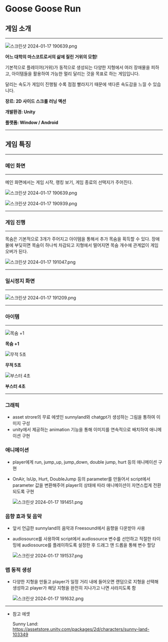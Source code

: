 # Goose Goose Run

## 게임 소개

---

![스크린샷 2024-01-17 190639.png](https://prod-files-secure.s3.us-west-2.amazonaws.com/f6cb388f-3934-47d6-9928-26d2e10eb0fc/698f1571-cfc1-41a8-a40e-0e7bbb7e6992/%EC%8A%A4%ED%81%AC%EB%A6%B0%EC%83%B7_2024-01-17_190639.png)

**어느 대학의 마스코트로서의 삶에 질린 거위의 모험!**

기본적으로 플레이어(거위)가 동적으로 생성되는 다양한 지형에서 여러 장애물을 피하고, 아이템들을 활용하여 가능한 멀리 달리는 것을 목표로 하는 게임입니다.

달리는 속도가 게임이 진행될 수록 점점 빨라지기 때문에 색다른 속도감을 느낄 수 있습니다.

**장르: 2D 사이드 스크롤 러닝 액션**

**개발환경: Unity**

**플랫폼: Window / Android**

---

## 게임 특징

---

### 메인 화면

---

메인 화면에서는 게임 시작, 랭킹 보기, 게임 종료의 선택지가 주어진다.

![스크린샷 2024-01-17 190639.png](https://prod-files-secure.s3.us-west-2.amazonaws.com/f6cb388f-3934-47d6-9928-26d2e10eb0fc/698f1571-cfc1-41a8-a40e-0e7bbb7e6992/%EC%8A%A4%ED%81%AC%EB%A6%B0%EC%83%B7_2024-01-17_190639.png)

![스크린샷 2024-01-17 190939.png](https://prod-files-secure.s3.us-west-2.amazonaws.com/f6cb388f-3934-47d6-9928-26d2e10eb0fc/6d4e79c9-d353-4125-94e1-00861238874d/%EC%8A%A4%ED%81%AC%EB%A6%B0%EC%83%B7_2024-01-17_190939.png)

---

### 게임 진행

---

목숨은 기본적으로 3개가 주어지고 아이템을 통해서 추가 목숨을 획득할 수 있다. 장애물에 부딪히면 목숨이 하나씩 차감되고 지형에서 떨어지면 목숨 개수에 관계없이 게임 오버가 된다.

![스크린샷 2024-01-17 191047.png](https://prod-files-secure.s3.us-west-2.amazonaws.com/f6cb388f-3934-47d6-9928-26d2e10eb0fc/3a003a9d-659a-46ce-bbc5-437030bc3cb4/%EC%8A%A4%ED%81%AC%EB%A6%B0%EC%83%B7_2024-01-17_191047.png)

---

### 일시정지 화면

---

![스크린샷 2024-01-17 191209.png](https://prod-files-secure.s3.us-west-2.amazonaws.com/f6cb388f-3934-47d6-9928-26d2e10eb0fc/8909f87b-34cc-400e-941b-9490d4617475/%EC%8A%A4%ED%81%AC%EB%A6%B0%EC%83%B7_2024-01-17_191209.png)

---

### 아이템

---

![**목숨 +1**](https://prod-files-secure.s3.us-west-2.amazonaws.com/f6cb388f-3934-47d6-9928-26d2e10eb0fc/6884b92b-6450-4908-8fa9-05090a502dd6/%EB%AA%A9%EC%88%A8.png)

**목숨 +1**

![**무적 5초**](https://prod-files-secure.s3.us-west-2.amazonaws.com/f6cb388f-3934-47d6-9928-26d2e10eb0fc/b069f422-925e-44de-9603-c855b22e8f8b/%EB%AC%B4%EC%A0%81.png)

**무적 5초**

![**부스터 4초**](https://prod-files-secure.s3.us-west-2.amazonaws.com/f6cb388f-3934-47d6-9928-26d2e10eb0fc/b35940b1-50a1-4ea2-beca-3d1c7ec87757/%EB%B6%80%EC%8A%A4%ED%84%B0.png)

**부스터 4초**

---

### 그래픽

- asset strore의 무료 에셋인 sunnyland와 chatgpt가 생성하는 그림을 통하여 이미지 구성
- unity에서 제공하는 animation 기능을 통해 이미지를 연속적으로 배치하여 애니메이션 구현

### 애니메이션

- player에게 run, jump_up, jump_down, double jump, hurt 등의 애니메이션 구현
- OnAir, IsUp, Hurt, DoubleJump 등의 parameter를 만들어서 script에서 parameter 값을 변환해주어 player의 상태에 따라 애니메이션이 자연스럽게 전환되도록 구현
    
    ![스크린샷 2024-01-17 191451.png](https://prod-files-secure.s3.us-west-2.amazonaws.com/f6cb388f-3934-47d6-9928-26d2e10eb0fc/a1cefd1e-ead5-4ac1-aca0-dba0a536df25/%EC%8A%A4%ED%81%AC%EB%A6%B0%EC%83%B7_2024-01-17_191451.png)
    

### 음향 효과 및 음악

- 앞서 언급한 sunnyland의 음악과 Freesound에서 음향을 다운받아 사용
- audiosource를 사용하여 script에서 audiosource 변수를 선언하고 적절한 타이밍에 audiosource를 플레이하도록 설정한 후 드래그 앤 드롭을 통해 변수 할당
    
    ![스크린샷 2024-01-17 191537.png](https://prod-files-secure.s3.us-west-2.amazonaws.com/f6cb388f-3934-47d6-9928-26d2e10eb0fc/524dd5d6-e152-4a1e-8b96-16d9b6d7b130/%EC%8A%A4%ED%81%AC%EB%A6%B0%EC%83%B7_2024-01-17_191537.png)
    

### 맵 동적 생성

- 다양한 지형을 만들고 player가 일정 거리 내에 들어오면 랜덤으로 지형을 선택해 생성하고 player가 해당 지형을 완전히 지나가고 나면 사라지도록 함
    
    ![스크린샷 2024-01-17 191632.png](https://prod-files-secure.s3.us-west-2.amazonaws.com/f6cb388f-3934-47d6-9928-26d2e10eb0fc/9f91763c-fd76-4a1e-9c5c-1ca97bbac030/%EC%8A%A4%ED%81%AC%EB%A6%B0%EC%83%B7_2024-01-17_191632.png)
    

---

- 참고 에셋
    
    Sunny Land: https://assetstore.unity.com/packages/2d/characters/sunny-land-103349
